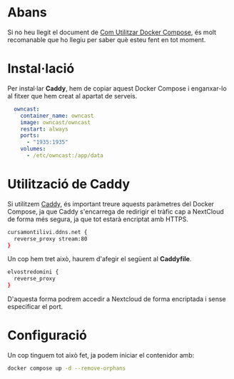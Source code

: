 # Abans
Si no heu llegit el document de [Com Utilitzar Docker Compose](https://github.com/Otorexer/SerLliure/blob/main/Tutorials/ComUtilitzarDockerCompose.md), és molt recomanable que ho llegiu per saber què esteu fent en tot moment.

# Instal·lació
Per instal·lar **Caddy**, hem de copiar aquest Docker Compose i enganxar-lo al fitxer que hem creat al apartat de serveis.

```yaml
  owncast:
    container_name: owncast
    image: owncast/owncast
    restart: always
    ports:
      - "1935:1935"
    volumes:
      - /etc/owncast:/app/data
```

# Utilització de Caddy
Si utilitzem [Caddy](https://github.com/Otorexer/SerLliure/tree/main/Serveis/Caddy), és important treure aquests paràmetres del Docker Compose, ja que Caddy s'encarrega de redirigir el tràfic cap a NextCloud de forma més segura, ja que tot estarà encriptat amb HTTPS.

```bash
cursamontilivi.ddns.net {
  reverse_proxy stream:80
}
```

Un cop hem tret això, haurem d'afegir el següent al **Caddyfile**.

```bash
elvostredomini {
  reverse_proxy 
}
```

D'aquesta forma podrem accedir a Nextcloud de forma encriptada i sense especificar el port.

# Configuració
Un cop tinguem tot això fet, ja podem iniciar el contenidor amb:

```bash
docker compose up -d --remove-orphans
```
